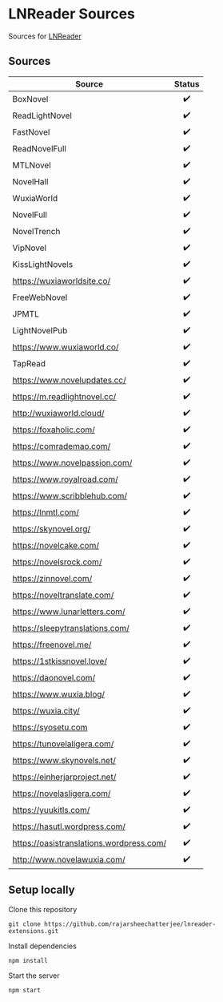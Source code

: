 # LNReader Sources

Sources for [LNReader](https://github.com/rajarsheechatterjee/lnreader)

## Sources

| Source                                   |       Status       |
| ---------------------------------------- | :----------------: |
| BoxNovel                                 | :heavy_check_mark: |
| ReadLightNovel                           | :heavy_check_mark: |
| FastNovel                                | :heavy_check_mark: |
| ReadNovelFull                            | :heavy_check_mark: |
| MTLNovel                                 | :heavy_check_mark: |
| NovelHall                                | :heavy_check_mark: |
| WuxiaWorld                               | :heavy_check_mark: |
| NovelFull                                | :heavy_check_mark: |
| NovelTrench                              | :heavy_check_mark: |
| VipNovel                                 | :heavy_check_mark: |
| KissLightNovels                          | :heavy_check_mark: |
| https://wuxiaworldsite.co/               | :heavy_check_mark: |
| FreeWebNovel                             | :heavy_check_mark: |
| JPMTL                                    | :heavy_check_mark: |
| LightNovelPub                            | :heavy_check_mark: |
| https://www.wuxiaworld.co/               | :heavy_check_mark: |
| TapRead                                  | :heavy_check_mark: |
| https://www.novelupdates.cc/             | :heavy_check_mark: |
| https://m.readlightnovel.cc/             | :heavy_check_mark: |
| http://wuxiaworld.cloud/                 | :heavy_check_mark: |
| https://foxaholic.com/                   | :heavy_check_mark: |
| https://comrademao.com/                  | :heavy_check_mark: |
| https://www.novelpassion.com/            | :heavy_check_mark: |
| https://www.royalroad.com/               | :heavy_check_mark: |
| https://www.scribblehub.com/             | :heavy_check_mark: |
| https://lnmtl.com/                       | :heavy_check_mark: |
| https://skynovel.org/                    | :heavy_check_mark: |
| https://novelcake.com/                   | :heavy_check_mark: |
| https://novelsrock.com/                  | :heavy_check_mark: |
| https://zinnovel.com/                    | :heavy_check_mark: |
| https://noveltranslate.com/              | :heavy_check_mark: |
| https://www.lunarletters.com/            | :heavy_check_mark: |
| https://sleepytranslations.com/          | :heavy_check_mark: |
| https://freenovel.me/                    | :heavy_check_mark: |
| https://1stkissnovel.love/               | :heavy_check_mark: |
| https://daonovel.com/                    | :heavy_check_mark: |
| https://www.wuxia.blog/                  | :heavy_check_mark: |
| https://wuxia.city/                      | :heavy_check_mark: |
| https://syosetu.com                      | :heavy_check_mark: |
| https://tunovelaligera.com/              | :heavy_check_mark: |
| https://www.skynovels.net/               | :heavy_check_mark: |
| https://einherjarproject.net/            | :heavy_check_mark: |
| https://novelasligera.com/               | :heavy_check_mark: |
| https://yuukitls.com/                    | :heavy_check_mark: |
| https://hasutl.wordpress.com/            | :heavy_check_mark: |
| https://oasistranslations.wordpress.com/ | :heavy_check_mark: |
| http://www.novelawuxia.com/              | :heavy_check_mark: |

## Setup locally

Clone this repository

```
git clone https://github.com/rajarsheechatterjee/lnreader-extensions.git
```

Install dependencies

```
npm install
```

Start the server

```
npm start
```
